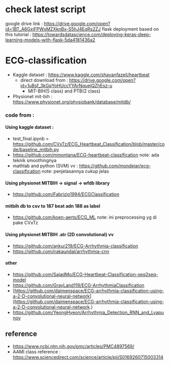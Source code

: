 # check latest script
google drive link : https://drive.google.com/open?id=1BT_A6GxjFPWxMZXknBx-S5hJ4EqRs2ZJ
flask deployment based on this tutorial : https://towardsdatascience.com/deploying-keras-deep-learning-models-with-flask-5da4181436a2

# ECG-classification
* Kaggle dataset : https://www.kaggle.com/shayanfazeli/heartbeat
  * direct download from : https://drive.google.com/open?id=1uBsf_3kGqYoHUccYYArNquejQZhEsz-u
    * MIT-BIH(5 class) and PTB(2 class) 
* Physionet mit-bih : https://www.physionet.org/physiobank/database/mitdb/
### code from : 
#### Using kaggle dataset : 
  * test_final.ipynb = https://github.com/CVxTz/ECG_Heartbeat_Classification/blob/master/code/baseline_mitbih.py
  * https://github.com/mmontana/ECG-heartbeat-classification note: ada teknik smoothingnya
  * mathlab and python (SVM) vv : https://github.com/mondejar/ecg-classification note: penjelasannya cukup jelas
#### Using physionet MITBIH -> signal -> wfdb library
  * https://github.com/Fabrizio1994/ECGClassification
  
#### mitbih db to csv to 187 beat adn 188 as label  
  * https://github.com/koen-aerts/ECG_ML
  note: ini preprocessing yg di pake CVxTz
  
#### Using physionet MITBIH .atr (2D convolutional) vv
 * https://github.com/ankur219/ECG-Arrhythmia-classification
 * https://github.com/irakaundal/arrhythmia-cnn
 
#### other
 * https://github.com/SajadMo/ECG-Heartbeat-Classification-seq2seq-model
 * https://github.com/GrayLand119/ECG-ArrhythmiaClassification
 * [https://github.com/daimenspace/ECG-arrhythmia-classification-using-a-2-D-convolutional-neural-network](https://github.com/daimenspace/ECG-arrhythmia-classification-using-a-2-D-convolutional-neural-network.)
 * https://github.com/YeongHyeon/Arrhythmia_Detection_RNN_and_Lyapunov

## reference 
* https://www.ncbi.nlm.nih.gov/pmc/articles/PMC4897569/
* AAMI class reference : https://www.sciencedirect.com/science/article/pii/S0169260715003314
